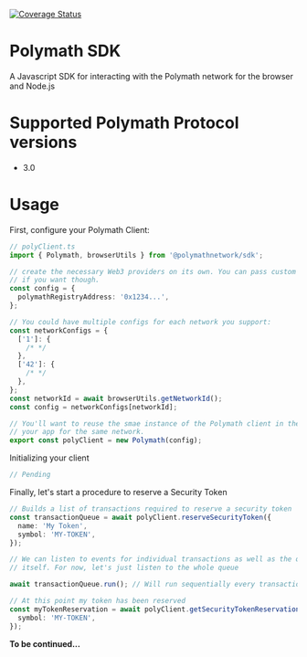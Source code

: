 [![Coverage Status](https://coveralls.io/repos/github/PolymathNetwork/polymath-sdk/badge.svg?branch=beta)](https://coveralls.io/github/PolymathNetwork/polymath-sdk?branch=beta)

# Polymath SDK

A Javascript SDK for interacting with the Polymath network for the browser and Node.js

# Supported Polymath Protocol versions

- 3.0

# Usage

First, configure your Polymath Client:

```ts
// polyClient.ts
import { Polymath, browserUtils } from '@polymathnetwork/sdk';

// create the necessary Web3 providers on its own. You can pass custom ones
// if you want though.
const config = {
  polymathRegistryAddress: '0x1234...',
};

// You could have multiple configs for each network you support:
const networkConfigs = {
  ['1']: {
    /* */
  },
  ['42']: {
    /* */
  },
};
const networkId = await browserUtils.getNetworkId();
const config = networkConfigs[networkId];

// You'll want to reuse the smae instance of the Polymath client in the rest of
// your app for the same network.
export const polyClient = new Polymath(config);
```

Initializing your client

```ts
// Pending
```

Finally, let's start a procedure to reserve a Security Token

```ts
// Builds a list of transactions required to reserve a security token
const transactionQueue = await polyClient.reserveSecurityToken({
  name: 'My Token',
  symbol: 'MY-TOKEN',
});

// We can listen to events for individual transactions as well as the queue
// itself. For now, let's just listen to the whole queue

await transactionQueue.run(); // Will run sequentially every transaction required

// At this point my token has been reserved
const myTokenReservation = await polyClient.getSecurityTokenReservation({
  symbol: 'MY-TOKEN',
});
```

**To be continued...**
